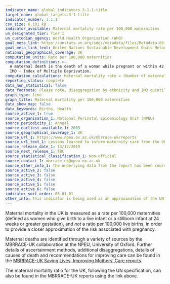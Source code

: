 ```yaml
---
indicator_name: global_indicators.3-1-1-title
target_name: global_targets.3-1-title
indicator_number: 3.1.1
csv_size: 6.101 kB
indicator_available: Maternal mortality rate per 100,000 maternities
un_designated_tier: Tier I
un_custodian_agency: World Health Organisation (WHO)
goal_meta_link: https://unstats.un.org/sdgs/metadata/files/Metadata-03-01-01.pdf
goal_meta_link_text: United Nations Sustainable Development Goals Metadata (PDF 325 KB)
national_geographical_coverage: UK
computation_units: Rate per 100,000 maternities
computation_definitions: >-
  A maternal death is the death of a woman while pregnant or within 42 days of termination of pregnancy, irrespective of the duration and the site of the pregnancy, from any cause related to or aggravated by the pregnancy or its management, but not from accidental or incidental causes.
  IMD - Index of Multiple Deprivation.
computation_calculations: Maternal mortality rate = (Number of maternal mortalities / total number maternities) * 100,000
reporting_status: complete
data_non_statistical: false
data_footnote: Please note, disaggregation by ethnicity and IMD quintile is only available for England.
graph_type: line
graph_title: Maternal mortality per 100,000 maternities
data_show_map: false
data_keywords: Births, Health
source_active_1: true
source_organisation_1: National Perinatal Epidemiology Unit (NPEU)
source_periodicity_1: Annual
source_earliest_available_1: 2003
source_geographical_coverage_1: UK
source_url_1: https://www.npeu.ox.ac.uk/mbrrace-uk/reports
source_url_text_1: Lessons learned to inform maternity care from the UK and Ireland Confidential Enquiries into Maternal Deaths and Morbidity 2015–17
source_release_date_1: 13/12/2019
source_next_release_1: TBC
source_statistical_classification_1: Non-official
source_contact_1: mbrrace-uk@npeu.ox.ac.uk
source_other_info_1: The underlying data from the report has been sourced directly from NPEU. Please note - Disaggregations for IMD quintile and ethnicity are only available for England. 
source_active_2: false
source_active_3: false
source_active_4: false
source_active_5: false
source_active_6: false
indicator_sort_order: 03-01-01
other_info: This indicator is being used as an approximation of the UN SDG Indicator. Where possible, we will work to identify or develop UK data to meet the global indicator specification. This indicator has been identified in collaboration with topic experts.
---
```

Maternal mortality in the UK is measured as a rate per 100,000 maternities (defined as women who give birth to a live infant or a stillborn infant at 24 weeks or greater gestation), and *not* a ratio per 100,000 live births, in order to provide a closer approximation of the risk associated with pregnancy. 

Maternal deaths are identified through a variety of sources by the MBRRACE-UK collaboration at the NPEU, University of Oxford. Further details of ascertainment methods, additional disaggregations, details of causes of death and recommendations for improving care can be found in the [MBRRACE-UK Saving Lives, Improving Mothers’ Care reports](https://www.npeu.ox.ac.uk/mbrrace-uk/reports).

The maternal mortality ratio for the UK, following the UN specification, can also be found in the MBRRACE-UK reports using the link above.